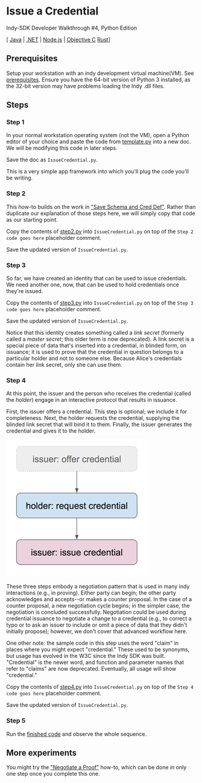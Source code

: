 # Issue a Credential
Indy-SDK Developer Walkthrough #4, Python Edition

[ [Java](../java/README.md) | [.NET](../../not-yet-written.md) | [Node.js](../../not-yet-written.md) | [Objective C](../../not-yet-written.md) 
  [Rust](../rust/README.md)]


## Prerequisites

Setup your workstation with an indy development virtual machine(VM). See [prerequisites](../../prerequisites.md).
Ensure you have the 64-bit version of Python 3 installed, as the 32-bit version may have problems loading the Indy .dll files.


## Steps

### Step 1

In your normal workstation operating system (not the VM), open a Python editor of your
choice and paste the code from [template.py](template.py)
into a new doc. We will be modifying this code in later steps.

Save the doc as `IssueCredential.py`.

This is a very simple app framework into which you'll plug the code
you'll be writing.

### Step 2

This how-to builds on the work in ["Save Schema and Cred Def"](../save-schema-and-cred-def/python/README.md).
Rather than duplicate our explanation of those steps here, we will simply
copy that code as our starting point.

Copy the contents of [step2.py](step2.py) into
`IssueCredential.py` on top of the `Step 2 code goes here` placeholder comment.

Save the updated version of `IssueCredential.py`.

### Step 3

So far, we have created an identity that can be used to issue credentials.
We need another one, now, that can be used to hold credentials once they're issued.

Copy the contents of [step3.py](step3.py) into
`IssueCredential.py` on top of the `Step 3 code goes here` placeholder comment.

Save the updated version of `IssueCredential.py`.

Notice that this identity creates something called a *link secret* (formerly
called a *master secret*; this older term is now deprecated).
A link secret is a special piece of data that's inserted into
a credential, in blinded form, on issuance; it is used to prove that the
credential in question belongs to a particular holder and not to someone
else. Because Alice's credentials contain her link secret, only she can
use them.

### Step 4

At this point, the issuer and the person who receives the credential
(called the *holder*) engage in an interactive protocol that results
in issuance.

First, the issuer offers a credential. This step is optional; we include
it for completeness. Next, the holder requests the credential, supplying
the blinded link secret that will bind it to them. Finally, the issuer
generates the credential and gives it to the holder.

![3-phase negotiation on issuance](../3-phase-negotiation.png)

These three steps embody a negotiation pattern that is used in many
indy interactions (e.g., in proving). Either party can begin; the other
party acknowledges and accepts--or makes a counter proposal. In the case
of a counter proposal, a new negotiation cycle begins; in the simpler
case, the negotiation is concluded successfully. Negotiation could be used
during credential issuance to negotiate a change to a credential (e.g.,
to correct a typo or to ask an issuer to include or omit a piece of data
that they didn't initially propose); however, we don't cover that
advanced workflow here.

One other note: the sample code in this step uses the word "claim" in
places where you might expect "credential." These used to be synonyms,
but usage has evolved in the W3C since the Indy SDK was built. "Credential"
is the newer word, and function and parameter names that refer to "claims"
are now deprecated. Eventually, all usage will show "credential."

Copy the contents of [step4.py](step4.py) into
`IssueCredential.py` on top of the `Step 4 code goes here` placeholder comment.

Save the updated version of `IssueCredential.py`.

### Step 5

Run the [finished code](IssueCredential.py) and observe the whole sequence.

## More experiments

You might try the ["Negotiate a Proof"](../../negotiate-proof/python/README.md)
how-to, which can be done in only one step once you complete this one.
